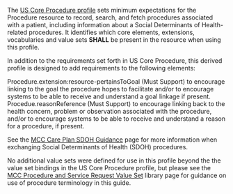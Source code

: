 The [US Core Procedure profile](http://hl7.org/fhir/us/core/STU6.1/StructureDefinition-us-core-procedure.html) sets minimum expectations for the Procedure resource to record, search, and fetch procedures associated with a patient, including information about a Social Determinants of Health-related procedures. It identifies which core elements, extensions, vocabularies and value sets **SHALL** be present in the resource when using this profile.

In addition to the requirements set forth in US Core Procedure, this derived profile is designed to add requirements to the following elements:

Procedure.extension:resource-pertainsToGoal (Must Support) to encourage linking to the goal the procedure hopes to facilitate and/or to encourage systems to be able to receive and understand a goal linkage if present.
Procedue.reasonReference (Must Support) to encourage linking back to the health concern, problem or observation associated with the procedure, and/or to encourage systems to be able to receive and understand a reason for a procedure, if present.

See the [MCC Care Plan SDOH Guidance](https://build.fhir.org/ig/HL7/fhir-us-mcc/branches/master/mcc_care_plan_sdoh_guidance.html) page for more information when exchanging Social Determinants of Health (SDOH) procedures. 



No additional value sets were defined for use in this profile beyond the the value set bindings in the US Core Procedure profile, but please see the [MCC Procedure and Service Request Value Set](mcc_procedure_and_service_request_value_sets.html) library page for guidance on use of procedure terminology in this guide.
